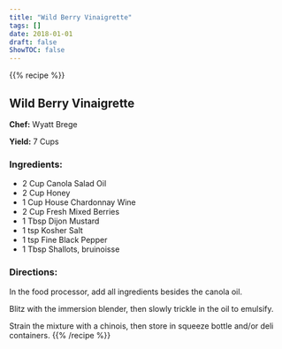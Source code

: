 ```yaml
---
title: "Wild Berry Vinaigrette"
tags: []
date: 2018-01-01
draft: false
ShowTOC: false
---
```


{{% recipe %}}

## Wild Berry Vinaigrette

**Chef:** Wyatt Brege

**Yield:** 7 Cups


### Ingredients:

-   2 Cup Canola Salad Oil
-   2 Cup Honey
-   1 Cup House Chardonnay Wine
-   2 Cup Fresh Mixed Berries
-   1 Tbsp Dijon Mustard
-   1 tsp Kosher Salt
-   1 tsp Fine Black Pepper
-   1 Tbsp Shallots, bruinoisse

### Directions: 

In the food processor, add all ingredients besides the canola oil.

Blitz with the immersion blender, then slowly trickle in the oil to
emulsify.

Strain the mixture with a chinois, then store in squeeze bottle and/or
deli containers.
{{% /recipe %}}
